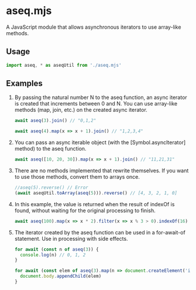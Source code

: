 # aseq.mjs

A JavaScript module that allows asynchronous iterators to use array-like methods.

## Usage

```javascript
import aseq, * as aseqUtil from './aseq.mjs'
```

## Examples

1.  By passing the natural number N to the aseq function, an async iterator is created that increments between 0 and N.
    You can use array-like methods (map, join, etc.) on the created async iterator.

    ```javascript
    await aseq(3).join() // "0,1,2"
    ```

    ```javascript
    await aseq(4).map(x => x + 1).join() // "1,2,3,4"
    ```

2.  You can pass an async iterable object (with the [Symbol.asyncIterator] method) to the aseq function.

    ```javascript
    await aseq([10, 20, 30]).map(x => x + 1).join() // "11,21,31"
    ```

3.  There are no methods implemented that rewrite themselves.
    If you want to use those methods, convert them to arrays once.

    ```javascript
    //aseq(5).reverse() // Error
    (await aseqUtil.toArray(aseq(5))).reverse() // [4, 3, 2, 1, 0]
    ```

4.  In this example, the value is returned when the result of indexOf is found, without waiting for the original processing to finish.

    ```javascript
    await aseq(100).map(x => x * 2).filter(x => x % 3 > 0).indexOf(16) // 5
    ```

5.  The iterator created by the aseq function can be used in a for-await-of statement.
    Use in processing with side effects.

    ```javascript
    for await (const n of aseq(3)) {
      console.log(n) // 0, 1, 2
    }
    ```

    ```javascript
    for await (const elem of aseq(3).map(n => document.createElement('input'))) {
      document.body.appendChild(elem)
    }
    ```
